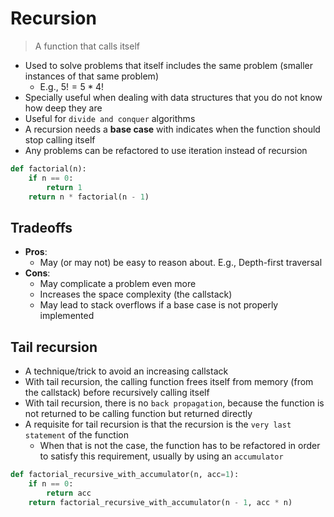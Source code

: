 # Recursion

> A function that calls itself

- Used to solve problems that itself includes the same problem (smaller instances of that same problem)
  - E.g., $5! = 5 * 4!$
- Specially useful when dealing with data structures that you do not know how deep they are
- Useful for `divide and conquer` algorithms
- A recursion needs a **base case** with indicates when the function should stop calling itself
- Any problems can be refactored to use iteration instead of recursion

```python
def factorial(n):
    if n == 0:
        return 1
    return n * factorial(n - 1)
```

## Tradeoffs

- **Pros**:
  - May (or may not) be easy to reason about. E.g., Depth-first traversal
- **Cons**:
  - May complicate a problem even more
  - Increases the space complexity (the callstack)
  - May lead to stack overflows if a base case is not properly implemented

## Tail recursion

- A technique/trick to avoid an increasing callstack
- With tail recursion, the calling function frees itself from memory (from the callstack) before recursively calling itself
- With tail recursion, there is no `back propagation`, because the function is not returned to be calling function but returned directly
- A requisite for tail recursion is that the recursion is the `very last statement` of the function
  - When that is not the case, the function has to be refactored in order to satisfy this requirement, usually by using an `accumulator`

```python
def factorial_recursive_with_accumulator(n, acc=1):
    if n == 0:
        return acc
    return factorial_recursive_with_accumulator(n - 1, acc * n)
```
